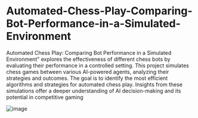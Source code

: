 # Automated-Chess-Play-Comparing-Bot-Performance-in-a-Simulated-Environment



Automated Chess Play: Comparing Bot Performance in a Simulated Environment" explores the effectiveness of different chess bots by evaluating their performance in a controlled setting. This project simulates chess games between various AI-powered agents, analyzing their strategies and outcomes. The goal is to identify the most efficient algorithms and strategies for automated chess play. Insights from these simulations offer a deeper understanding of AI decision-making and its potential in competitive gaming




![image](https://github.com/user-attachments/assets/437f8707-9a7b-4a90-941b-39ecfdae20c9)
